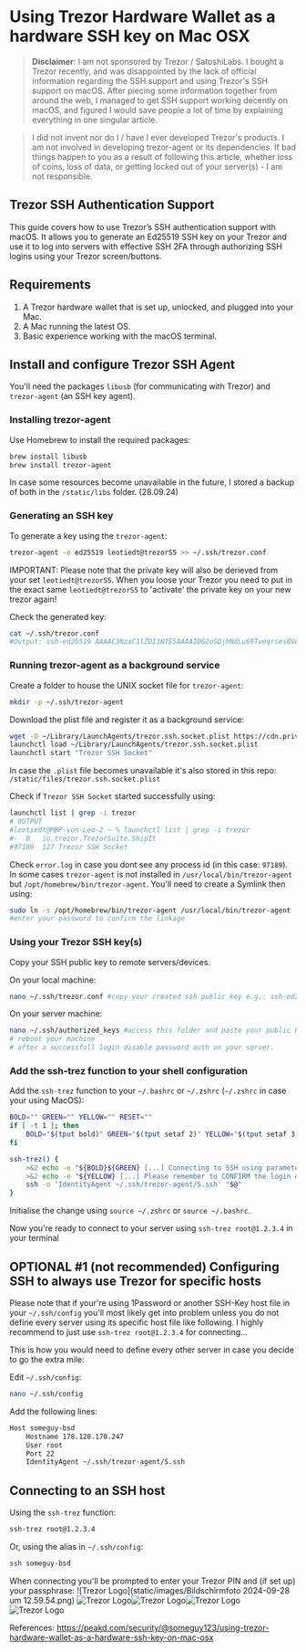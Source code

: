 
# Using Trezor Hardware Wallet as a hardware SSH key on Mac OSX

> **Disclaimer**: I am not sponsored by Trezor / SatoshiLabs. I bought a Trezor recently, and was disappointed by the lack of official information regarding the SSH support and using Trezor's SSH support on macOS. After piecing some information together from around the web, I managed to get SSH support working decently on macOS, and figured I would save people a lot of time by explaining everything in one singular article.

> I did not invent nor do I / have I ever developed Trezor's products. I am not involved in developing trezor-agent or its dependencies. If bad things happen to you as a result of following this article, whether loss of coins, loss of data, or getting locked out of your server(s) - I am not responsible.

## Trezor SSH Authentication Support

This guide covers how to use Trezor’s SSH authentication support with macOS. It allows you to generate an Ed25519 SSH key on your Trezor and use it to log into servers with effective SSH 2FA through authorizing SSH logins using your Trezor screen/buttons.

## Requirements

1. A Trezor hardware wallet that is set up, unlocked, and plugged into your Mac.
2. A Mac running the latest OS.
3. Basic experience working with the macOS terminal.

## Install and configure Trezor SSH Agent

You'll need the packages `libusb` (for communicating with Trezor) and `trezor-agent` (an SSH key agent).

### Installing trezor-agent

Use Homebrew to install the required packages:

```bash
brew install libusb
brew install trezor-agent
```

In case some resources become unavailable in the future, I stored a backup of both in the `/static/libs` folder. (28.09.24)

### Generating an SSH key

To generate a key using the `trezor-agent`:

```bash
trezor-agent -e ed25519 leotiedt@trezorS5 >> ~/.ssh/trezor.conf
```

IMPORTANT: Please note that the private key will also be derieved from your set `leotiedt@trezorS5`. When you loose your Trezor you need to put in the exact same `leotiedt@trezorS5` to 'activate' the private key on your new trezor again!

Check the generated key:

```bash
cat ~/.ssh/trezor.conf
#Output: ssh-ed25519 AAAAC3NzaC1lZDI1NTE5AAAAIOG2oSQjhNdLu69Tveqrses8VAoaqwYdB81eypWQE9D <ssh://leotiedt@trezorS5|ed25519>
```

### Running trezor-agent as a background service

Create a folder to house the UNIX socket file for `trezor-agent`:

```bash
mkdir -p ~/.ssh/trezor-agent
```

Download the plist file and register it as a background service:

```bash
wget -O ~/Library/LaunchAgents/trezor.ssh.socket.plist https://cdn.privex.io/extras/configs/trezor.ssh.socket.plist
launchctl load ~/Library/LaunchAgents/trezor.ssh.socket.plist
launchctl start "Trezor SSH Socket"
```

In case the `.plist` file becomes unavailable it's also stored in this repo: `/static/files/trezor.ssh.socket.plist`

Check if `Trezor SSH Socket` started successfully using:
```bash
launchctl list | grep -i trezor
# OUTPUT
#leotiedt@MBP-von-Leo-2 ~ % launchctl list | grep -i trezor
#-	0	io.trezor.TrezorSuite.ShipIt
#97189	127	Trezor SSH Socket
```
Check `error.log` in case you dont see any process id (in this case: `97189`). In some cases `trezor-agent` is not installed in `/usr/local/bin/trezor-agent` but  `/opt/homebrew/bin/trezor-agent`. You'll need to create a Symlink then using:
```bash
sudo ln -s /opt/homebrew/bin/trezor-agent /usr/local/bin/trezor-agent
#enter your password to confirm the linkage
```

### Using your Trezor SSH key(s)

Copy your SSH public key to remote servers/devices.

On your local machine:

```bash
nano ~/.ssh/trezor.conf #copy your created ssh public key e.g.: ssh-ed25519 AAAAC3NzaC1lZDI1NTE5AAAAIOG2oSQjhNdLu69Tveqrses8VAoaqwYdB81eypWQE9D <ssh://leotiedt@trezorS5|ed25519>
```

On your server machine:

```bash
nano ~/.ssh/authorized_keys #access this folder and paste your public key
# reboot your machine
# after a successfull login disable password auth on your server.
```

### Add the ssh-trez function to your shell configuration

Add the `ssh-trez` function to your `~/.bashrc` or `~/.zshrc` (`~/.zshrc` in case your using MacOS):

```bash
BOLD="" GREEN="" YELLOW="" RESET=""
if [ -t 1 ]; then
    BOLD="$(tput bold)" GREEN="$(tput setaf 2)" YELLOW="$(tput setaf 3)" RESET="$(tput sgr0)"
fi

ssh-trez() {
    >&2 echo -e "${BOLD}${GREEN} [...] Connecting to SSH using parameters:${RESET} $*"
    >&2 echo -e "${YELLOW} [...] Please remember to CONFIRM the login on your Trezor!${RESET}"
    ssh -o 'IdentityAgent ~/.ssh/trezor-agent/S.ssh' "$@"
}
```

Initialise the change using `source ~/.zshrc` or `source ~/.bashrc`.

Now you're ready to connect to your server using `ssh-trez root@1.2.3.4` in your terminal


## OPTIONAL #1 (not recommended) Configuring SSH to always use Trezor for specific hosts

Please note that if your're using 1Password or another SSH-Key host file in your `~/.ssh/config` you'll most likely get into problem unless you do not define every server using its specific host file like following. I highly recommend to just use `ssh-trez root@1.2.3.4` for connecting...

This is how you would need to define every other server in case you decide to go the extra mile:

Edit `~/.ssh/config`:

```bash
nano ~/.ssh/config
```

Add the following lines:

```bash
Host someguy-bsd
    Hostname 178.128.170.247
    User root
    Port 22
    IdentityAgent ~/.ssh/trezor-agent/S.ssh
```

## Connecting to an SSH host

Using the `ssh-trez` function:

```bash
ssh-trez root@1.2.3.4
```

Or, using the alias in `~/.ssh/config`:

```bash
ssh someguy-bsd
```

When connecting you'll be prompted to enter your Trezor PIN and (if set up) your passphrase:
![Trezor Logo](static/images/Bildschirmfoto 2024-09-28 um 12.59.54.png)
![Trezor Logo](static/images/trezor_pin_input.png)![Trezor Logo](static/images/trezor_user_data.png)![Trezor Logo](static/images/trezor_confirm.png)
![Trezor Logo](static/images/Bildschirmfoto%202024-09-28%20um%2013.07.58.png)


References:
https://peakd.com/security/@someguy123/using-trezor-hardware-wallet-as-a-hardware-ssh-key-on-mac-osx
